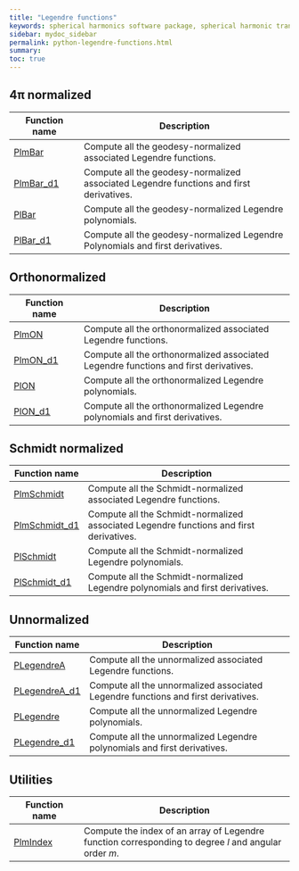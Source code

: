 ```yaml
---
title: "Legendre functions"
keywords: spherical harmonics software package, spherical harmonic transform, legendre functions, multitaper spectral analysis, fortran, Python, gravity, magnetic field
sidebar: mydoc_sidebar
permalink: python-legendre-functions.html
summary: 
toc: true
---
```


<style>
table:nth-of-type(n) {
    display:table;
    width:100%;
}
table:nth-of-type(n) th:nth-of-type(2) {
    width:75%;
}
</style>

## 4&pi; normalized

| Function name | Description |
| ------------- | ----------- |
| [PlmBar](pyplmbar.html) | Compute all the geodesy-normalized associated Legendre functions. |
| [PlmBar_d1](pyplmbar_d1.html) | Compute all the geodesy-normalized associated Legendre functions and first derivatives. |
| [PlBar](pyplbar.html) | Compute all the geodesy-normalized Legendre polynomials. |
| [PlBar_d1](pyplbar_d1.html) | Compute all the geodesy-normalized Legendre Polynomials and first derivatives. |

## Orthonormalized

| Function name | Description |
| ------------- | ----------- |
| [PlmON](pyplmon.html) | Compute all the orthonormalized associated Legendre functions. |
| [PlmON_d1](pyplmon_d1.html) | Compute all the orthonormalized associated Legendre functions and first derivatives. |
| [PlON](pyplon.html) | Compute all the orthonormalized Legendre polynomials. |
| [PlON_d1](pyplon_d1.html) | Compute all the orthonormalized Legendre polynomials and first derivatives. |

## Schmidt normalized

| Function name | Description |
| ------------- | ----------- |
| [PlmSchmidt](pyplmschmidt.html) | Compute all the Schmidt-normalized associated Legendre functions. |
| [PlmSchmidt_d1](pyplmschmidt_d1.html) | Compute all the Schmidt-normalized associated Legendre functions and first derivatives. |
| [PlSchmidt](pyplschmidt.html) | Compute all the Schmidt-normalized Legendre polynomials. |
| [PlSchmidt_d1](pyplschmidt_d1.html) | Compute all the Schmidt-normalized Legendre polynomials and first derivatives. |

## Unnormalized

| Function name | Description |
| ------------- | ----------- |
| [PLegendreA](pyplegendrea.html) | Compute all the unnormalized associated Legendre functions. |
| [PLegendreA_d1](pyplegendrea_d1.html) | Compute all the unnormalized associated Legendre functions and first derivatives.
| [PLegendre](pyplegendre.html) | Compute all the unnormalized Legendre polynomials. |
| [PLegendre_d1](pyplegendre_d1.html) | Compute all the unnormalized Legendre polynomials and first derivatives. |

## Utilities

| Function name | Description |
| ------------- | ----------- |
| [PlmIndex](pyplmindex.html) | Compute the index of an array of Legendre function corresponding to degree *l* and angular order *m*. |
